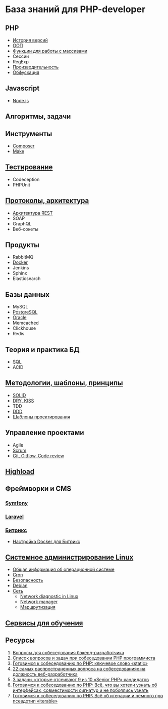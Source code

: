 # База знаний для PHP-developer

## PHP
* [История версий](php/version.md)
* [ООП](php/oop.md)
* [Функции для работы с массивами](php/array.md)
* Сессии
* RegExp
* [Производительность](php/performance.md)
* [Обфускация](php/obfuscation.md)

## Javascript
* [Node.js](/javascript/nodejs)


## Алгоритмы, задачи


## Инструменты
* [Composer](tools/composer.md)
* [Make](tools/make.md)

## [Тестирование](test/index.md)
* Codeception
* PHPUnit

## [Протоколы, архитектура](protocols/index.md)
* [Архитектура REST](protocols/rest.md)
* SOAP
* GraphQL
* Веб-сокеты

## Продукты
* RabbitMQ
* [Docker](products/docker.md)
* Jenkins
* Sphinx
* Elasticsearch

## Базы данных
* MySQL
* [PostgreSQL](database/postgre.md)
* [Oracle](database/oracle.md)
* Memcached
* Clickhouse
* Redis

## Теория и практика БД
* [SQL](database/sql.md)
* ACID

## [Методологии, шаблоны, принципы](principles/index.md)
* [SOLID](solid.md)
* [DRY, KISS](principles/index.md)
* TDD
* [DDD](principles/ddd.md)
* [Шаблоны проектирования](pattern/index.md)

## Управление проектами
* Agile
* [Scrum](pm/scrum.md)
* [Git, Gitflow, Code review](pm/git.md)

## [Highload](highload/index.md)

## Фреймворки и CMS

### [Symfony](frameworks/symfony.md)

### [Laravel](frameworks/laravel/index.md)

### [Битрикс](frameworks/bitrix/index.md)
* [Настройка Docker для Битрикс](frameworks/bitrix/docker.md)

## [Системное администрирование Linux](linux/index.md)
* [Общая информация об операционной системе](linux/info.md)
* [Cron](linux/cron.md)
* [Безопасность](linux/security.md)
* [Debian](linux/debian/index.md)
* [Сеть](linux/network/index.md)
    * [Network diagnostic in Linux](linux/network/debug.md)
    * [Network manager](linux/network/network_manager.md)
    * [Маршрутизация](linux/network/route.md)

## [Сервисы для обучения](education/index.md)



## Ресурсы
1. [Вопросы для собеседования бэкенд-разработчика](https://habr.com/post/349434/)
2. [Список вопросов и задач при собеседовании PHP программиста](http://unetway.com/blog/spisok-voprosov-i-zadac-pri-sobesedovanii-php-programmista/)
3. [Готовимся к собеседованию по PHP: ключевое слово «static»](https://habr.com/post/259627/)
4. [22 самых распространенных вопроса на собеседованиях на должность веб-разработчика](https://tproger.ru/digest/most-common-questions-of-web-developer-interview/)
5. [3 задачи, которые отсеивают 9 из 10 «Senior PHP» кандидатов](https://habr.com/post/285398/)
6. [Готовимся к собеседованию по PHP: Всё, что вы хотели узнать об интерфейсах, совместимости сигнатур и не побоялись узнать](https://habr.com/ru/articles/328890/)
7. [Готовимся к собеседованию по PHP: Всё об итерации и немного про псевдотип «iterable»](https://habr.com/ru/articles/324934/)

